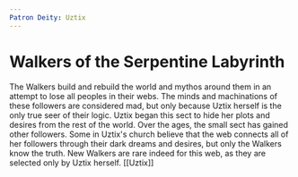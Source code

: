 ```yaml
---
Patron Deity: Uztix
---
```


# Walkers of the Serpentine Labyrinth


The Walkers build and rebuild the world and mythos around them in an attempt to lose all peoples in their webs. The minds and machinations of these followers are considered mad, but only because Uztix herself is the only true seer of their logic. Uztix began this sect to hide her plots and desires from the rest of the world. Over the ages, the small sect has gained other followers. Some in Uztix's church believe that the web connects all of her followers through their dark dreams and desires, but only the Walkers know the truth. New Walkers are rare indeed for this web, as they are selected only by Uztix herself.
[[Uztix]]
